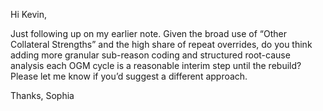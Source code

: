 Hi Kevin,

Just following up on my earlier note. Given the broad use of “Other Collateral Strengths” and the high share of repeat overrides, do you think adding more granular sub-reason coding and structured root-cause analysis each OGM cycle is a reasonable interim step until the rebuild? Please let me know if you’d suggest a different approach.

Thanks,
Sophia
